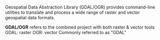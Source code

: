 Geospatial Data Abstraction Library (GDAL/OGR) provides command-line utilities to translate and process a wide range of raster and vector geospatial data formats.

**GDAL/OGR** refers to the combined project with both raster & vector tools 
GDAL: raster 
OGR: vector 
Commonly referred to as "GDAL"


